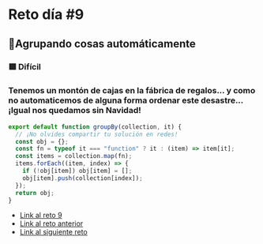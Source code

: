 # Reto día #9

## 🎄Agrupando cosas automáticamente

### 🟥 Difícil

### Tenemos un montón de cajas en la fábrica de regalos... y como no automaticemos de alguna forma ordenar este desastre... ¡Igual nos quedamos sin Navidad!

```js
export default function groupBy(collection, it) {
  // ¡No olvides compartir tu solución en redes!
  const obj = {};
  const fn = typeof it === "function" ? it : (item) => item[it];
  const items = collection.map(fn);
  items.forEach((item, index) => {
    if (!obj[item]) obj[item] = [];
    obj[item].push(collection[index]);
  });
  return obj;
}
```

- [Link al reto 9](https://adventjs.dev/challenges/09)
- [Link al reto anterior](./reto8.md)
- [Link al siguiente reto](./reto10.md)
